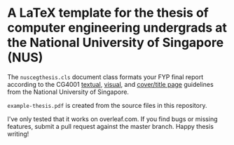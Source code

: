 # A LaTeX template for the thesis of computer engineering undergrads at the National University of Singapore (NUS)
The `nuscegthesis.cls` document class formats your FYP final report according to the CG4001 [textual](http://ceg.nus.edu.sg/CG4001/forms/FYP_appendix_1_Oct09_Guide.pdf), [visual](http://ceg.nus.edu.sg/CG4001/forms/FYP_appendix_2_Mar10_ThesisFormat.pdf), and [cover/title page](http://www.ceg.nus.edu.sg/CG4001/forms/documents/CoverNTitlePage_CG4001_000.pdf) guidelines from the National University of Singapore.

`example-thesis.pdf` is created from the source files in this repository.

I've only tested that it works on overleaf.com. If you find bugs or missing features, submit a pull request against the master branch. Happy thesis writing!
